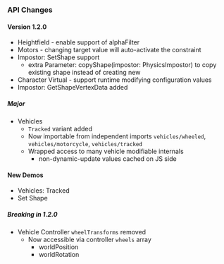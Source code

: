 
### API Changes

#### Version 1.2.0
* Heightfield - enable support of alphaFilter
* Motors - changing target value will auto-activate the constraint
* Impostor: SetShape support
  * extra Parameter: copyShape(impostor: PhysicsImpostor) to copy existing shape instead of creating new
* Character Virtual - support runtime modifying configuration values
* Impostor: GetShapeVertexData added

##### Major
* Vehicles
  * `Tracked` variant added
  * Now importable from independent imports `vehicles/wheeled`, `vehicles/motorcycle`, `vehicles/tracked`
  * Wrapped access to many vehicle modifiable internals
    * non-dynamic-update values cached on JS side

#### New Demos
* Vehicles: Tracked
* Set Shape

##### Breaking in 1.2.0
* Vehicle Controller `wheelTransforms` removed
  * Now accessible via controller `wheels` array
    * worldPosition
    * worldRotation